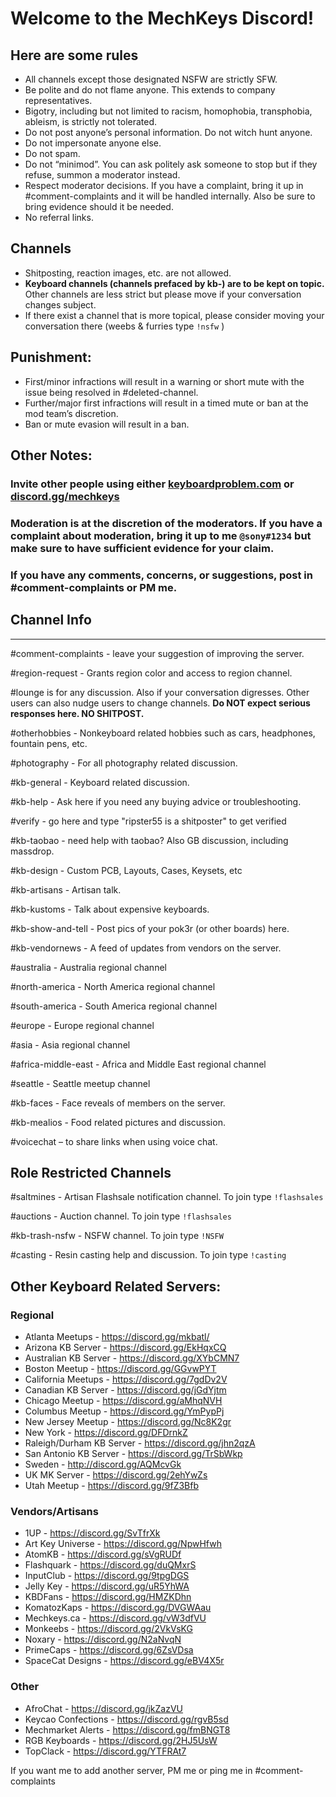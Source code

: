 # Welcome to the MechKeys Discord!


## Here are some rules

* All channels except those designated NSFW are strictly SFW.
* Be polite and do not flame anyone. This extends to company representatives.
* Bigotry, including but not limited to racism, homophobia, transphobia, ableism, is strictly not tolerated.
* Do not post anyone’s personal information. Do not witch hunt anyone.
* Do not impersonate anyone else.
* Do not spam.
* Do not “minimod”. You can ask politely ask someone to stop but if they refuse, summon a moderator instead.
* Respect moderator decisions. If you have a complaint, bring it up in #comment-complaints  and it will be handled internally. Also be sure to bring evidence should it be needed.
* No referral links.

## Channels
* Shitposting, reaction images, etc. are not allowed.
* __**Keyboard channels (channels prefaced by kb-) are to be kept on topic.**__ Other channels are less strict but please move if your conversation changes subject.
* If there exist a channel that is more topical, please consider moving your conversation there (weebs & furries type `!nsfw` )

## Punishment:
* First/minor infractions will result in a warning or short mute with the issue being resolved in #deleted-channel.
* Further/major first infractions will result in a timed mute or ban at the mod team’s discretion.
* Ban or mute evasion will result in a ban.

## Other Notes:
### Invite other people using either [keyboardproblem.com](keyboardproblem.com) or [discord.gg/mechkeys](discord.gg/mechkeys)

### Moderation is at the discretion of the moderators. If you have a complaint about moderation, bring it up to me `@sony#1234` but make sure to have sufficient evidence for your claim.

### If you have any comments, concerns, or suggestions, post in #comment-complaints or PM me.

## Channel Info
--------------------
#comment-complaints - leave your suggestion of improving the server.

#region-request - Grants region color and access to region channel.

#lounge is for any discussion. Also if your conversation digresses. Other users can also nudge users to change channels. __**Do NOT expect serious responses here. NO SHITPOST.**__

#otherhobbies - Nonkeyboard related hobbies such as cars, 
headphones, fountain pens, etc.

#photography - For all photography related discussion.

#kb-general - Keyboard related discussion. 

#kb-help - Ask here if you need any buying advice or troubleshooting.

#verify - go here and type "ripster55 is a shitposter" to get verified

#kb-taobao - need help with taobao? Also GB discussion, including massdrop.

#kb-design - Custom PCB, Layouts, Cases, Keysets, etc

#kb-artisans - Artisan talk.

#kb-kustoms - Talk about expensive keyboards.

#kb-show-and-tell - Post pics of your pok3r (or other boards) here.

#kb-vendornews - A feed of updates from vendors on the server.

#australia - Australia regional channel

#north-america - North America regional channel

#south-america - South America regional channel

#europe - Europe regional channel

#asia - Asia regional channel

#africa-middle-east - Africa and Middle East regional channel

#seattle - Seattle meetup channel

#kb-faces - Face reveals of members on the server.

#kb-mealios - Food related pictures and discussion.

#voicechat – to share links when using voice chat.


## Role Restricted Channels

#saltmines - Artisan Flashsale notification channel. To join type `!flashsales`

#auctions - Auction channel. To join type `!flashsales`

#kb-trash-nsfw - NSFW channel. To join type `!NSFW`

#casting - Resin casting help and discussion. To join type `!casting`

## Other Keyboard Related Servers:

### Regional
* Atlanta Meetups - <https://discord.gg/mkbatl/>
* Arizona KB Server - <https://discord.gg/EkHqxCQ>
* Australian KB Server - <https://discord.gg/XYbCMN7>
* Boston Meetup - <https://discord.gg/GGvwPYT>
* California Meetups - <https://discord.gg/7gdDv2V>
* Canadian KB Server - <https://discord.gg/jGdYjtm>
* Chicago Meetup - <https://discord.gg/aMhqNVH>
* Columbus Meetup - <https://discord.gg/YmPypPj>
* New Jersey Meetup - <https://discord.gg/Nc8K2gr>
* New York - <https://discord.gg/DFDrnkZ>
* Raleigh/Durham KB Server - <https://discord.gg/jhn2qzA>
* San Antonio KB Server - <https://discord.gg/TrSbWkp>
* Sweden - <http://discord.gg/AQMcvGk>
* UK MK Server - <https://discord.gg/2ehYwZs>
* Utah Meetup - <https://discord.gg/9fZ3Bfb>

### Vendors/Artisans
* 1UP - <https://discord.gg/SvTfrXk>
* Art Key Universe - <https://discord.gg/NpwHfwh>
* AtomKB - <https://discord.gg/sVgRUDf>
* Flashquark - <https://discord.gg/duQMxrS>
* InputClub - <https://discord.gg/9tpgDGS>
* Jelly Key - <https://discord.gg/uR5YhWA>
* KBDFans - <https://discord.gg/HMZKDhn>
* KomatozKaps - <https://discord.gg/DVGWAau>
* Mechkeys.ca - <https://discord.gg/vW3dfVU>
* Monkeebs - <https://discord.gg/2VkVsKG>
* Noxary - <https://discord.gg/N2aNvqN>
* PrimeCaps - <https://discord.gg/6ZsVDsa>
* SpaceCat Designs - <https://discord.gg/eBV4X5r>
### Other
* AfroChat - <https://discord.gg/jkZazVU>
* Keycao Confections - <https://discord.gg/rgvB5sd>
* Mechmarket Alerts - <https://discord.gg/fmBNGT8>
* RGB Keyboards - <https://discord.gg/2HJ5UsW>
* TopClack - <https://discord.gg/YTFRAt7>

If you want me to add another server, PM me or ping me in #comment-complaints
